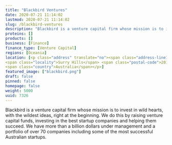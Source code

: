 ```yaml
---
title: "Blackbird Ventures"
date: 2020-07-21 11:14:02
lastmod: 2020-07-21 11:14:02
slug: /blackbird-ventures
description: "Blackbird is a venture capital firm whose mission is to invest in wild hearts, with the wildest ideas, right at the beginning. We do this by raising venture capital funds, investing in the best startup companies and helping them succeed. We have more than a billion dollars under management and a portfolio of over 70 companies including some of the most successful Australian startups."
proteins: []
products: []
business: [Finance]
finance_type: [Venture Capital]
regions: [Oceania]
location: [<p class="address" translate="no"><span class="address-line1">Albion Street</span><br>
<span class="locality">Surry Hills</span> <span class="postal-code">2010</span><br>
<span class="country">Australia</span></p>]
featured_image: ["blackbird.png"]
draft: false
pinned: false
homepage: false
weight: 5000
uuid: 7326
---
```

<p>Blackbird is a venture capital firm whose mission is to invest in wild hearts, with the wildest ideas, right at the beginning. We do this by raising venture capital funds, investing in the best startup companies and helping them succeed. We have more than a billion dollars under management and a portfolio of over 70 companies including some of the most successful Australian startups.</p>
